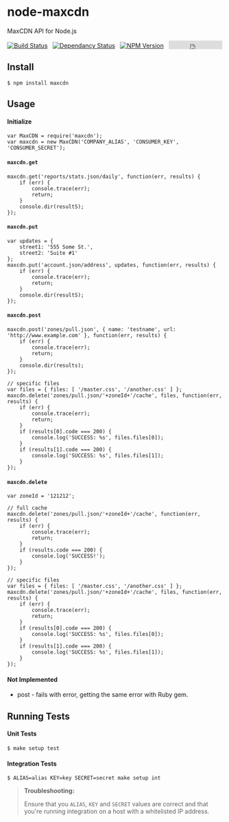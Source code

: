 # node-maxcdn

MaxCDN API for Node.js

[![Build Status](https://travis-ci.org/MaxCDN/node-maxcdn.png?branch=master)](https://travis-ci.org/MaxCDN/node-maxcdn) &nbsp; [![Dependancy Status](https://david-dm.org/MaxCDN/node-maxcdn.png)](https://david-dm.org/MaxCDN/node-maxcdn) &nbsp; [![NPM Version](https://badge.fury.io/js/maxcdn.png)](https://badge.fury.io/js/maxcdn) &nbsp;  <iframe src="http://jmervine.github.io/npm-downloads-badge/badge.html?module=maxcdn&name=false" allowtransparency="true" frameborder="0" scrolling="0" width="125" height="20" style="vertical-align: bottom"></iframe>


## Install

```
$ npm install maxcdn
```

## Usage

#### Initialize

```
var MaxCDN = require('maxcdn');
var maxcdn = new MaxCDN('COMPANY_ALIAS', 'CONSUMER_KEY', 'CONSUMER_SECRET');
```

#### `maxcdn.get`

```
maxcdn.get('reports/stats.json/daily', function(err, results) {
    if (err) {
        console.trace(err);
        return;
    }
    console.dir(resultS);
});
```

#### `maxcdn.put`

```
var updates = {
    street1: '555 Some St.',
    street2: 'Suite #1'
};
maxcdn.put('account.json/address', updates, function(err, results) {
    if (err) {
        console.trace(err);
        return;
    }
    console.dir(resultS);
});
```

#### `maxcdn.post`

```
maxcdn.post('zones/pull.json', { name: 'testname', url: 'http://www.example.com' }, function(err, results) {
    if (err) {
        console.trace(err);
        return;
    }
    console.dir(results);
});

// specific files
var files = { files: [ '/master.css', '/another.css' ] };
maxcdn.delete('zones/pull.json/'+zoneId+'/cache', files, function(err, results) {
    if (err) {
        console.trace(err);
        return;
    }
    if (results[0].code === 200) {
        console.log('SUCCESS: %s', files.files[0]);
    }
    if (results[1].code === 200) {
        console.log('SUCCESS: %s', files.files[1]);
    }
});
```

#### `maxcdn.delete`

```
var zoneId = '121212';

// full cache
maxcdn.delete('zones/pull.json/'+zoneId+'/cache', function(err, results) {
    if (err) {
        console.trace(err);
        return;
    }
    if (results.code === 200) {
        console.log('SUCCESS!');
    }
});

// specific files
var files = { files: [ '/master.css', '/another.css' ] };
maxcdn.delete('zones/pull.json/'+zoneId+'/cache', files, function(err, results) {
    if (err) {
        console.trace(err);
        return;
    }
    if (results[0].code === 200) {
        console.log('SUCCESS: %s', files.files[0]);
    }
    if (results[1].code === 200) {
        console.log('SUCCESS: %s', files.files[1]);
    }
});
```

#### Not Implemented

* post - fails with error, getting the same error with Ruby gem.


## Running Tests

#### Unit Tests

```
$ make setup test
```

#### Integration Tests

```
$ ALIAS=alias KEY=key SECRET=secret make setup int
```

> **Troubleshooting:**
>
> Ensure that you `ALIAS`, `KEY` and `SECRET` values are correct and that you're running integration on a host with a whitelisted IP address.

